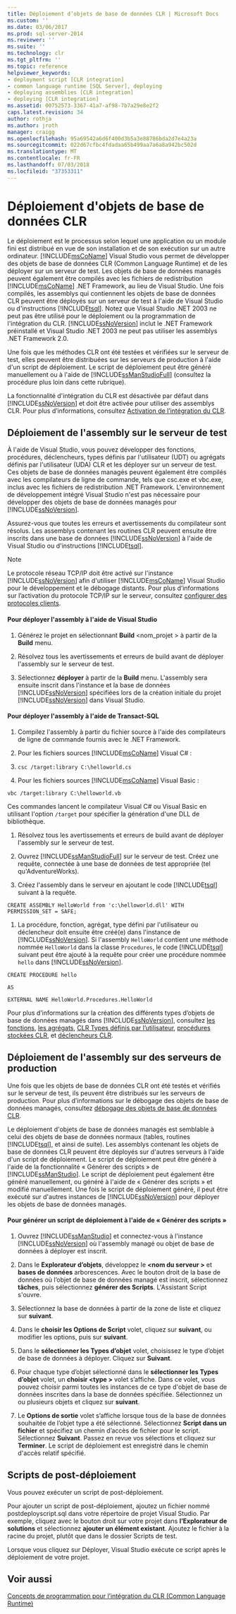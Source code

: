 ```yaml
---
title: Déploiement d’objets de base de données CLR | Microsoft Docs
ms.custom: ''
ms.date: 03/06/2017
ms.prod: sql-server-2014
ms.reviewer: ''
ms.suite: ''
ms.technology: clr
ms.tgt_pltfrm: ''
ms.topic: reference
helpviewer_keywords:
- deployment script [CLR integration]
- common language runtime [SQL Server], deploying
- deploying assemblies [CLR integration]
- deploying [CLR integration]
ms.assetid: 00752573-3367-41a7-af98-7b7a29e8e2f2
caps.latest.revision: 34
author: rothja
ms.author: jroth
manager: craigg
ms.openlocfilehash: 95a69542a6d6f400d3b5a3e88786bda2d7e4a23a
ms.sourcegitcommit: 022d67cfbc4fdadaa65b499aa7a6a8a942bc502d
ms.translationtype: MT
ms.contentlocale: fr-FR
ms.lasthandoff: 07/03/2018
ms.locfileid: "37353311"
---
```

# <a name="deploying-clr-database-objects"></a>Déploiement d'objets de base de données CLR
  Le déploiement est le processus selon lequel une application ou un module fini est distribué en vue de son installation et de son exécution sur un autre ordinateur. [!INCLUDE[msCoName](../../../includes/msconame-md.md)] Visual Studio vous permet de développer des objets de base de données CLR (Common Language Runtime) et de les déployer sur un serveur de test. Les objets de base de données managés peuvent également être compilés avec les fichiers de redistribution [!INCLUDE[msCoName](../../../includes/msconame-md.md)] .NET Framework, au lieu de Visual Studio. Une fois compilés, les assemblys qui contiennent les objets de base de données CLR peuvent être déployés sur un serveur de test à l'aide de Visual Studio ou d'instructions [!INCLUDE[tsql](../../../includes/tsql-md.md)]. Notez que Visual Studio .NET 2003 ne peut pas être utilisé pour le déploiement ou la programmation de l'intégration du CLR. [!INCLUDE[ssNoVersion](../../../includes/ssnoversion-md.md)] inclut le .NET Framework préinstallé et Visual Studio .NET 2003 ne peut pas utiliser les assemblys .NET Framework 2.0.  
  
 Une fois que les méthodes CLR ont été testées et vérifiées sur le serveur de test, elles peuvent être distribuées sur les serveurs de production à l'aide d'un script de déploiement. Le script de déploiement peut être généré manuellement ou à l'aide de [!INCLUDE[ssManStudioFull](../../../includes/ssmanstudiofull-md.md)] (consultez la procédure plus loin dans cette rubrique).  
  
 La fonctionnalité d'intégration du CLR est désactivée par défaut dans [!INCLUDE[ssNoVersion](../../../includes/ssnoversion-md.md)] et doit être activée pour utiliser des assemblys CLR. Pour plus d’informations, consultez [Activation de l’intégration du CLR](clr-integration-enabling.md).  
  
## <a name="deploying-the-assembly-to-the-test-server"></a>Déploiement de l'assembly sur le serveur de test  
 À l'aide de Visual Studio, vous pouvez développer des fonctions, procédures, déclencheurs, types définis par l'utilisateur (UDT) ou agrégats définis par l'utilisateur (UDA) CLR et les déployer sur un serveur de test. Ces objets de base de données managés peuvent également être compilés avec les compilateurs de ligne de commande, tels que csc.exe et vbc.exe, inclus avec les fichiers de redistribution .NET Framework. L'environnement de développement intégré Visual Studio n'est pas nécessaire pour développer des objets de base de données managés pour [!INCLUDE[ssNoVersion](../../../includes/ssnoversion-md.md)].  
  
 Assurez-vous que toutes les erreurs et avertissements du compilateur sont résolus. Les assemblys contenant les routines CLR peuvent ensuite être inscrits dans une base de données [!INCLUDE[ssNoVersion](../../../includes/ssnoversion-md.md)] à l'aide de Visual Studio ou d'instructions [!INCLUDE[tsql](../../../includes/tsql-md.md)].  
  
> [!NOTE]  
>  Le protocole réseau TCP/IP doit être activé sur l'instance [!INCLUDE[ssNoVersion](../../../includes/ssnoversion-md.md)] afin d'utiliser [!INCLUDE[msCoName](../../../includes/msconame-md.md)] Visual Studio pour le développement et le débogage distants. Pour plus d’informations sur l’activation du protocole TCP/IP sur le serveur, consultez [configurer des protocoles clients](../../database-engine/configure-windows/configure-client-protocols.md).  
  
#### <a name="to-deploy-the-assembly-using-visual-studio"></a>Pour déployer l'assembly à l'aide de Visual Studio  
  
1.  Générez le projet en sélectionnant **Build** \<nom_projet > à partir de la **Build** menu.  
  
2.  Résolvez tous les avertissements et erreurs de build avant de déployer l'assembly sur le serveur de test.  
  
3.  Sélectionnez **déployer** à partir de la **Build** menu. L'assembly sera ensuite inscrit dans l'instance et la base de données [!INCLUDE[ssNoVersion](../../../includes/ssnoversion-md.md)] spécifiées lors de la création initiale du projet [!INCLUDE[ssNoVersion](../../../includes/ssnoversion-md.md)] dans Visual Studio.  
  
#### <a name="to-deploy-the-assembly-using-transact-sql"></a>Pour déployer l'assembly à l'aide de Transact-SQL  
  
1.  Compilez l'assembly à partir du fichier source à l'aide des compilateurs de ligne de commande fournis avec le .NET Framework.  
  
2.  Pour les fichiers sources [!INCLUDE[msCoName](../../../includes/msconame-md.md)] Visual C# :  
  
3.  `csc /target:library C:\helloworld.cs`  
  
4.  Pour les fichiers sources [!INCLUDE[msCoName](../../../includes/msconame-md.md)] Visual Basic :  
  
 `vbc /target:library C:\helloworld.vb`  
  
 Ces commandes lancent le compilateur Visual C# ou Visual Basic en utilisant l'option `/target` pour spécifier la génération d'une DLL de bibliothèque.  
  
1.  Résolvez tous les avertissements et erreurs de build avant de déployer l'assembly sur le serveur de test.  
  
2.  Ouvrez [!INCLUDE[ssManStudioFull](../../../includes/ssmanstudiofull-md.md)] sur le serveur de test. Créez une requête, connectée à une base de données de test appropriée (tel qu'AdventureWorks).  
  
3.  Créez l'assembly dans le serveur en ajoutant le code [!INCLUDE[tsql](../../../includes/tsql-md.md)] suivant à la requête.  
  
 `CREATE ASSEMBLY HelloWorld from 'c:\helloworld.dll' WITH PERMISSION_SET = SAFE;`  
  
1.  La procédure, fonction, agrégat, type défini par l'utilisateur ou déclencheur doit ensuite être créé(e) dans l'instance de [!INCLUDE[ssNoVersion](../../../includes/ssnoversion-md.md)]. Si l'assembly `HelloWorld` contient une méthode nommée `HelloWorld` dans la classe `Procedures`, le code [!INCLUDE[tsql](../../../includes/tsql-md.md)] suivant peut être ajouté à la requête pour créer une procédure nommée `hello` dans [!INCLUDE[ssNoVersion](../../../includes/ssnoversion-md.md)].  
  
 `CREATE PROCEDURE hello`  
  
 `AS`  
  
 `EXTERNAL NAME HelloWorld.Procedures.HelloWorld`  
  
 Pour plus d’informations sur la création des différents types d’objets de base de données managés dans [!INCLUDE[ssNoVersion](../../../includes/ssnoversion-md.md)], consultez [les fonctions](../clr-integration-database-objects-user-defined-functions/clr-user-defined-functions.md), [les agrégats](../clr-integration-database-objects-user-defined-functions/clr-user-defined-aggregates.md), [CLR Types définis par l’utilisateur](../clr-integration-database-objects-user-defined-types/clr-user-defined-types.md), [procédures stockées CLR](../../database-engine/dev-guide/clr-stored-procedures.md), et [déclencheurs CLR](../../database-engine/dev-guide/clr-triggers.md).  
  
## <a name="deploying-the-assembly-to-production-servers"></a>Déploiement de l'assembly sur des serveurs de production  
 Une fois que les objets de base de données CLR ont été testés et vérifiés sur le serveur de test, ils peuvent être distribués sur les serveurs de production. Pour plus d’informations sur le débogage des objets de base de données managés, consultez [débogage des objets de base de données CLR](debugging-clr-database-objects.md).  
  
 Le déploiement d'objets de base de données managés est semblable à celui des objets de base de données normaux (tables, routines [!INCLUDE[tsql](../../../includes/tsql-md.md)], et ainsi de suite). Les assemblys contenant les objets de base de données CLR peuvent être déployés sur d'autres serveurs à l'aide d'un script de déploiement. Le script de déploiement peut être généré à l'aide de la fonctionnalité « Générer des scripts » de [!INCLUDE[ssManStudio](../../../includes/ssmanstudio-md.md)]. Le script de déploiement peut également être généré manuellement, ou généré à l'aide de « Générer des scripts » et modifié manuellement. Une fois le script de déploiement généré, il peut être exécuté sur d'autres instances de [!INCLUDE[ssNoVersion](../../../includes/ssnoversion-md.md)] pour déployer les objets de base de données managés.  
  
#### <a name="to-generate-a-deployment-script-using-generate-scripts"></a>Pour générer un script de déploiement à l'aide de « Générer des scripts »  
  
1.  Ouvrez [!INCLUDE[ssManStudio](../../../includes/ssmanstudio-md.md)] et connectez-vous à l'instance [!INCLUDE[ssNoVersion](../../../includes/ssnoversion-md.md)] où l'assembly managé ou objet de base de données à déployer est inscrit.  
  
2.  Dans le **Explorateur d’objets**, développez le  **\<nom du serveur >** et **bases de données** arborescences. Avec le bouton droit de la base de données où l’objet de base de données managé est inscrit, sélectionnez **tâches**, puis sélectionnez **générer des Scripts**. L'Assistant Script s'ouvre.  
  
3.  Sélectionnez la base de données à partir de la zone de liste et cliquez sur **suivant**.  
  
4.  Dans le **choisir les Options de Script** volet, cliquez sur **suivant**, ou modifier les options, puis sur **suivant**.  
  
5.  Dans le **sélectionner les Types d’objet** volet, choisissez le type d’objet de base de données à déployer. Cliquez sur **Suivant**.  
  
6.  Pour chaque type d’objet sélectionné dans le **sélectionner les Types d’objet** volet, un **choisir \<type >** volet s’affiche. Dans ce volet, vous pouvez choisir parmi toutes les instances de ce type d'objet de base de données inscrites dans la base de données spécifiée. Sélectionnez un ou plusieurs objets et cliquez sur **suivant**.  
  
7.  Le **Options de sortie** volet s’affiche lorsque tous de la base de données souhaitée de l’objet type a été sélectionné. Sélectionnez **Script dans un fichier** et spécifiez un chemin d’accès de fichier pour le script. Sélectionnez **Suivant**. Passez en revue vos sélections et cliquez sur **Terminer**. Le script de déploiement est enregistré dans le chemin d'accès relatif spécifié.  
  
## <a name="post-deployment-scripts"></a>Scripts de post-déploiement  
 Vous pouvez exécuter un script de post-déploiement.  
  
 Pour ajouter un script de post-déploiement, ajoutez un fichier nommé postdeployscript.sql dans votre répertoire de projet Visual Studio. Par exemple, cliquez avec le bouton droit sur votre projet dans **l’Explorateur de solutions** et sélectionnez **ajouter un élément existant**. Ajoutez le fichier à la racine du projet, plutôt que dans le dossier Scripts de test.  
  
 Lorsque vous cliquez sur Déployer, Visual Studio exécute ce script après le déploiement de votre projet.  
  
## <a name="see-also"></a>Voir aussi  
 [Concepts de programmation pour l’intégration du CLR &#40;Common Language Runtime&#41;](common-language-runtime-clr-integration-programming-concepts.md)  
  
  
